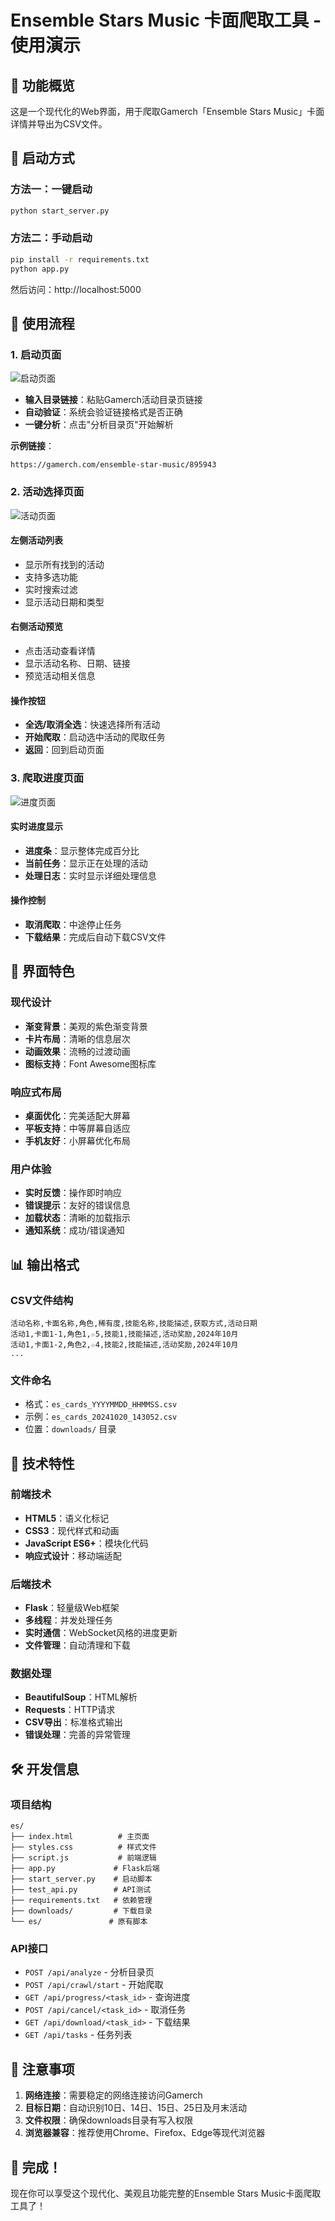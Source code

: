 # Ensemble Stars Music 卡面爬取工具 - 使用演示

## 🎯 功能概览

这是一个现代化的Web界面，用于爬取Gamerch「Ensemble Stars Music」卡面详情并导出为CSV文件。

## 🚀 启动方式

### 方法一：一键启动
```bash
python start_server.py
```

### 方法二：手动启动
```bash
pip install -r requirements.txt
python app.py
```

然后访问：http://localhost:5000

## 📖 使用流程

### 1. 启动页面
![启动页面](https://via.placeholder.com/800x400/4f46e5/ffffff?text=启动页面)

- **输入目录链接**：粘贴Gamerch活动目录页链接
- **自动验证**：系统会验证链接格式是否正确
- **一键分析**：点击"分析目录页"开始解析

**示例链接**：
```
https://gamerch.com/ensemble-star-music/895943
```

### 2. 活动选择页面
![活动页面](https://via.placeholder.com/800x400/059669/ffffff?text=活动选择页面)

#### 左侧活动列表
- 显示所有找到的活动
- 支持多选功能
- 实时搜索过滤
- 显示活动日期和类型

#### 右侧活动预览
- 点击活动查看详情
- 显示活动名称、日期、链接
- 预览活动相关信息

#### 操作按钮
- **全选/取消全选**：快速选择所有活动
- **开始爬取**：启动选中活动的爬取任务
- **返回**：回到启动页面

### 3. 爬取进度页面
![进度页面](https://via.placeholder.com/800x400/dc2626/ffffff?text=爬取进度)

#### 实时进度显示
- **进度条**：显示整体完成百分比
- **当前任务**：显示正在处理的活动
- **处理日志**：实时显示详细处理信息

#### 操作控制
- **取消爬取**：中途停止任务
- **下载结果**：完成后自动下载CSV文件

## 🎨 界面特色

### 现代设计
- **渐变背景**：美观的紫色渐变背景
- **卡片布局**：清晰的信息层次
- **动画效果**：流畅的过渡动画
- **图标支持**：Font Awesome图标库

### 响应式布局
- **桌面优化**：完美适配大屏幕
- **平板支持**：中等屏幕自适应
- **手机友好**：小屏幕优化布局

### 用户体验
- **实时反馈**：操作即时响应
- **错误提示**：友好的错误信息
- **加载状态**：清晰的加载指示
- **通知系统**：成功/错误通知

## 📊 输出格式

### CSV文件结构
```csv
活动名称,卡面名称,角色,稀有度,技能名称,技能描述,获取方式,活动日期
活动1,卡面1-1,角色1,☆5,技能1,技能描述,活动奖励,2024年10月
活动1,卡面1-2,角色2,☆4,技能2,技能描述,活动奖励,2024年10月
...
```

### 文件命名
- 格式：`es_cards_YYYYMMDD_HHMMSS.csv`
- 示例：`es_cards_20241020_143052.csv`
- 位置：`downloads/` 目录

## 🔧 技术特性

### 前端技术
- **HTML5**：语义化标记
- **CSS3**：现代样式和动画
- **JavaScript ES6+**：模块化代码
- **响应式设计**：移动端适配

### 后端技术
- **Flask**：轻量级Web框架
- **多线程**：并发处理任务
- **实时通信**：WebSocket风格的进度更新
- **文件管理**：自动清理和下载

### 数据处理
- **BeautifulSoup**：HTML解析
- **Requests**：HTTP请求
- **CSV导出**：标准格式输出
- **错误处理**：完善的异常管理

## 🛠️ 开发信息

### 项目结构
```
es/
├── index.html          # 主页面
├── styles.css          # 样式文件
├── script.js           # 前端逻辑
├── app.py             # Flask后端
├── start_server.py    # 启动脚本
├── test_api.py        # API测试
├── requirements.txt   # 依赖管理
├── downloads/         # 下载目录
└── es/               # 原有脚本
```

### API接口
- `POST /api/analyze` - 分析目录页
- `POST /api/crawl/start` - 开始爬取
- `GET /api/progress/<task_id>` - 查询进度
- `POST /api/cancel/<task_id>` - 取消任务
- `GET /api/download/<task_id>` - 下载结果
- `GET /api/tasks` - 任务列表

## 📝 注意事项

1. **网络连接**：需要稳定的网络连接访问Gamerch
2. **目标日期**：自动识别10日、14日、15日、25日及月末活动
3. **文件权限**：确保downloads目录有写入权限
4. **浏览器兼容**：推荐使用Chrome、Firefox、Edge等现代浏览器

## 🎉 完成！

现在你可以享受这个现代化、美观且功能完整的Ensemble Stars Music卡面爬取工具了！